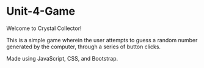 # Unit-4-Game
Welcome to Crystal Collector!

This is a simple game wherein the user attempts to guess a random number generated by the computer, through a series of button clicks.

Made using JavaScript, CSS, and Bootstrap.
